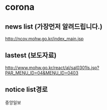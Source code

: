 # corona

## news list (가장먼저 알려드립니다.)
http://ncov.mohw.go.kr/index_main.jsp

## lastest (보도자료)
http://www.mohw.go.kr/react/al/sal0301ls.jsp?PAR_MENU_ID=04&MENU_ID=0403

## notice list경로
중앙일보
